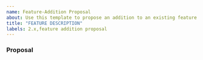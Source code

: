 ```yaml
---
name: Feature-Addition Proposal
about: Use this template to propose an addition to an existing feature.
title: "FEATURE DESCRIPTION"
labels: 2.x,feature addition proposal
---
```


<!-- This template is a great use for issues that are feature::additions or technical tasks for larger issues.-->

### Proposal

<!-- Use this section to explain the feature and how it will work. It can be helpful to add technical details, design proposals, and links to related initiatives or issues. -->

<!-- Consider adding related issues and initiatives to this issue. You can also reference the Feature Proposal Template for additional details to consider adding to this issue. Additionally, as a data oriented organization, when your feature exits planning breakdown, consider adding the `What does success look like, and how can we measure that?` section.
-->

